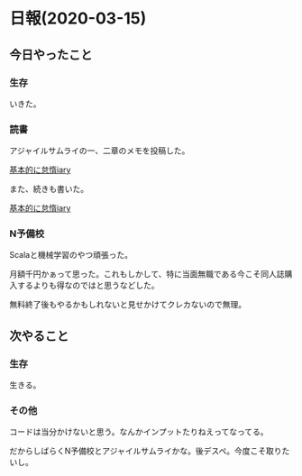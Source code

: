 # 日報(2020-03-15)

## 今日やったこと

### 生存

いきた。

### 読書

アジャイルサムライの一、二章のメモを投稿した。

[基本的に怠惰iary](https://blog.londone.net/page?id=209)

また、続きも書いた。

[基本的に怠惰iary](https://blog.londone.net/page?id=210)

### N予備校

Scalaと機械学習のやつ頑張った。

月額千円かぁって思った。これもしかして、特に当面無職である今こそ同人誌購入するよりも得なのではと思うなどした。

無料終了後もやるかもしれないと見せかけてクレカないので無理。

## 次やること

### 生存

生きる。

### その他

コードは当分かけないと思う。なんかインプットたりねえってなってる。

だからしばらくN予備校とアジャイルサムライかな。後デスペ。今度こそ取りたいし。
